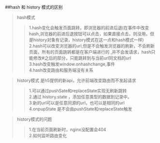 ##hash 和 history 模式的区别
>hash模式
>>1.hash变化会触发页面跳转，即浏览器的前进后退(在事件中改变hash,浏览器的前进后退按钮可以点击，如果直接点击，则没用，但是history对象有记录，history模式在这一点和hash模式一样)  
>>2.hash可以改变浏览器的url,但是不会触发浏览器的刷新，不会刷新页面，所有的页面跳转都是在客户端进行的
>,并不会发请求，hash只能修改#之后的部分，只能跳转到与当前url同文档的url  
>>3.hash改变触发window.onhashchange,事件  
>>4.hash改变路由和服务端没有关系  


> history模式 是h5提供的新api，允许前端改变路由而不发起请求
>>1.可以通过pushSate和replaceState实现无刷新跳转  
>>2.通过 history.state ，添加任意类型的数据到记录中。  
>>3.新的url可以是任意同源的url，也可以是相同的url    
>>4.onpupState 是不会由pushState和replaceState触发

>history模式的问题  
>>1.在当前页面刷新时，nginx没配置会404  
>>2.如何监听路由变化
